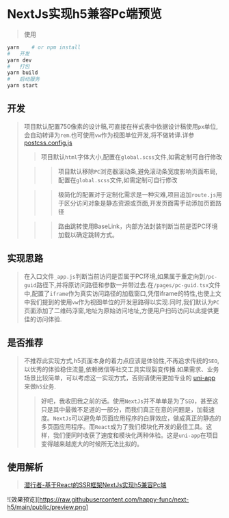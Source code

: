 # NextJs实现h5兼容Pc端预览

>使用

```bash
yarn    # or npm install
#   开发
yarn dev
#   打包
yarn build
#   启动服务
yarn start
```

##   开发
>  项目默认配置750像素的设计稿,可直接在样式表中依据设计稿使用`px`单位,会自动转译为`rem`.也可使用`vw`作为视图单位开发,将不做转译.详参[postcss.config.js](https://github.com/cuth/postcss-pxtorem/)
>
>>  项目默认`html`字体大小,配置在`global.scss`文件,如需定制可自行修改
>
>>>  项目默认移除`PC`浏览器滚动条,避免滚动条宽度影响页面布局,配置在`global.scss`文件,如需定制可自行修改
>
>>> 极简化的配置对于定制化需求是一种灾难,项目追加`route.js`用于区分访问对象是静态资源或页面,开发页面需手动添加页面路径
>
>>> 路由跳转使用BaseLink，内部方法封装判断当前是否PC环境加载以确定跳转方式。

##   实现思路
>  在入口文件`_app.js`判断当前访问是否属于PC环境,如果属于重定向到`/pc-guid`路径下,并将原访问路径和参数一并带过去.在`/pages/pc-guid.tsx`文件中,配置了`iframe`作为真实访问路径的加载窗口,凭借iframe的特性,也使上文中我们提到的使用`vw`作为视图单位的开发思路得以实现.同时,我们默认为`PC`页面添加了二维码浮窗,地址为原始访问地址,方便用户扫码访问以此提供更佳的访问体验.

##  是否推荐
>   不推荐此实现方式,h5页面本身的着力点应该是体验性,不再追求传统的`SEO`,以优秀的体验稳住流量,依赖微信等社交工具实现裂变传播.如果需求、业务场景比较简单，可以考虑这一实现方式，否则请使用更加专业的 [uni-app](https://uniapp.dcloud.io/) 来做`h5`业务.
>> 好吧，我收回我之前的话。使用`NextJs`并不单单是为了`SEO`，甚至这只是其中最微不足道的一部分，而我们真正在意的问题是，加载速度。`NextJs`可以避免单页面应用程序的白屏效应，做成真正的静态的多页面应用程序。而`React`成为了我们模块化开发的最佳工具。这样，我们便同时收获了速度和模块化两种体验。这是`uni-app`在项目变得越来越庞大的时候所无法比拟的。

## 使用解析
>   [潜行者-基于React的SSR框架NextJs实现h5兼容Pc端](https://www.deepworker.online/article/5f9d40329c55b42d6d7bc520)

![效果预览][https://raw.githubusercontent.com/happy-func/next-h5/main/public/preview.png]
